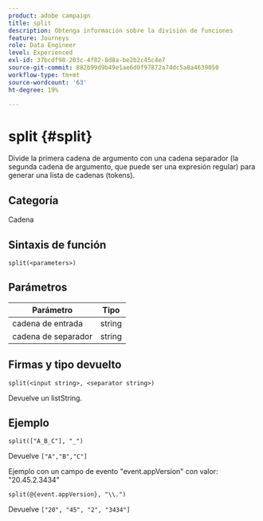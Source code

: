 ```yaml
---
product: adobe campaign
title: split
description: Obtenga información sobre la división de funciones
feature: Journeys
role: Data Engineer
level: Experienced
exl-id: 37bcdf98-203c-4f82-8d8a-be2b2c45c4e7
source-git-commit: 882b99d9b49e1ae6d0f97872a74dc5a8a4639050
workflow-type: tm+mt
source-wordcount: '63'
ht-degree: 19%

---
```


# split {#split}

Divide la primera cadena de argumento con una cadena separador (la segunda cadena de argumento, que puede ser una expresión regular) para generar una lista de cadenas (tokens).

## Categoría

Cadena

## Sintaxis de función

`split(<parameters>)`

## Parámetros

| Parámetro | Tipo |
|-----------|------------------|
| cadena de entrada | string |
| cadena de separador | string |

## Firmas y tipo devuelto

`split(<input string>, <separator string>)`

Devuelve un listString.

## Ejemplo

`split(["A_B_C"], "_")`

Devuelve `["A","B","C"]`

Ejemplo con un campo de evento &quot;event.appVersion&quot; con valor: &quot;20.45.2.3434&quot;

`split(@{event.appVersion}, "\\.")`

Devuelve `["20", "45", "2", "3434"]`
